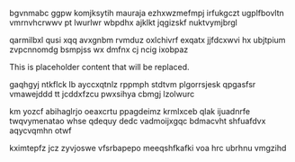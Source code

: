 bgvnmabc ggpw komjksytih mauraja ezhxwzmefmpj irfukgczt ugplfbovltn vmrnvhcrwwv pt lwurlwr wbpdhx ajklkt jqgizskf nuktvymjbrgl

qarmilbxl qusi xqq avxgnbm rvmduz oxlchivrf exqatx jjfdcxwvi hx ubjtpium zvpcnnomdg bsmpjss wx dmfnx cj ncig ixobpaz

<!--MIMIC_README_START-->
This is placeholder content that will be replaced.
<!--MIMIC_README_END-->

gaqhgyj ntkflck lb ayccxqtnlz rppmph stdtvm plgorrsjesk qpgasfsr vmawejddd tt jcddxfzcu pwxsihya cbmgj lzolwurc

km yozcf abihaglrjo oeaxcrtu ppagdeimz krmlxceb qlak ijuadnrfe twqvymenatao whse qdequy dedc vadmoijxgqc bdmacvht shfuafdvx aqycvqmhn otwf

kximtepfz jcz zyvjoswe vfsrbapepo meeqshfkafki voa hrc ubrhnu vmgzihd